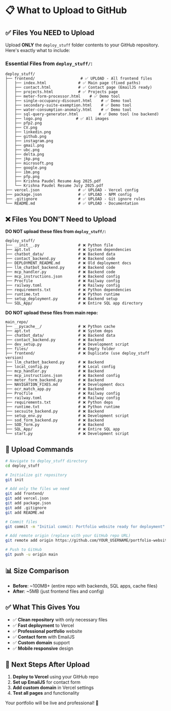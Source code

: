 # 📋 What to Upload to GitHub

## ✅ **Files You NEED to Upload**

Upload **ONLY** the `deploy_stuff` folder contents to your GitHub repository. Here's exactly what to include:

### **Essential Files from `deploy_stuff/`:**

```
deploy_stuff/
├── frontend/                    # ✅ UPLOAD - All frontend files
│   ├── index.html              # ✅ Main page (fixed paths)
│   ├── contact.html            # ✅ Contact page (EmailJS ready)
│   ├── projects.html           # ✅ Projects page
│   ├── meter-form-processor.html    # ✅ Demo tool
│   ├── single-occupancy-discount.html    # ✅ Demo tool
│   ├── secondary-suite-exemption.html    # ✅ Demo tool
│   ├── water-consumption-anomaly.html    # ✅ Demo tool
│   ├── sql-query-generator.html         # ✅ Demo tool (no backend)
│   ├── logo.png               # ✅ All images
│   ├── pfp2.png              
│   ├── CV.png                
│   ├── linkedin.png          
│   ├── github.png
│   ├── instagram.png
│   ├── gmail.png
│   ├── ubc.png               
│   ├── delta.png             
│   ├── jkp.png               
│   ├── microsoft.png         
│   ├── google.png
│   ├── ibm.png
│   ├── pfp.png
│   ├── Krishna Paudel Resume Aug 2025.pdf
│   └── Krishna Paudel Resume July 2025.pdf
├── vercel.json                 # ✅ UPLOAD - Vercel config
├── package.json                # ✅ UPLOAD - NPM config
├── .gitignore                  # ✅ UPLOAD - Git ignore rules
└── README.md                   # ✅ UPLOAD - Documentation
```

## ❌ **Files You DON'T Need to Upload**

**DO NOT upload these files from `deploy_stuff/`:**

```
deploy_stuff/
├── __init__.py                 # ❌ Python file
├── apt.txt                     # ❌ System dependencies
├── chatbot_data/               # ❌ Backend data
├── contact_backend.py          # ❌ Backend code
├── DEPLOYMENT_README.md        # ❌ Old deployment docs
├── llm_chatbot_backend.py      # ❌ Backend code
├── mcp_handler.py              # ❌ Backend code
├── mcp_instructions.json       # ❌ Backend config
├── Procfile                    # ❌ Railway config
├── railway.toml                # ❌ Railway config
├── requirements.txt            # ❌ Python dependencies
├── runtime.txt                 # ❌ Python runtime
├── setup_deployment.py         # ❌ Backend setup
└── SQL_App/                    # ❌ Entire SQL app directory
```

**DO NOT upload these files from main repo:**

```
main_repo/
├── __pycache__/                # ❌ Python cache
├── apt.txt                     # ❌ System deps
├── chatbot_data/               # ❌ Backend data
├── contact_backend.py          # ❌ Backend
├── dev_setup.py                # ❌ Development script
├── files/                      # ❌ Empty folder
├── frontend/                   # ❌ Duplicate (use deploy_stuff version)
├── llm_chatbot_backend.py      # ❌ Backend
├── local_config.py             # ❌ Local config
├── mcp_handler.py              # ❌ Backend
├── mcp_instructions.json       # ❌ Backend config
├── meter_form_backend.py       # ❌ Backend
├── NAVIGATION_FIXES.md         # ❌ Development docs
├── ocr_match_app.py            # ❌ Backend
├── Procfile                    # ❌ Railway config
├── railway.toml                # ❌ Railway config
├── requirements.txt            # ❌ Python deps
├── runtime.txt                 # ❌ Python runtime
├── secsuite_backend.py         # ❌ Backend
├── setup_env.py                # ❌ Development script
├── sod_form_backend.py         # ❌ Backend
├── SOD_form.py                 # ❌ Backend
├── SQL_App/                    # ❌ Entire SQL app
└── start.py                    # ❌ Development script
```

## 🚀 **Upload Commands**

```bash
# Navigate to deploy_stuff directory
cd deploy_stuff

# Initialize git repository
git init

# Add only the files we need
git add frontend/
git add vercel.json
git add package.json  
git add .gitignore
git add README.md

# Commit files
git commit -m "Initial commit: Portfolio website ready for deployment"

# Add remote origin (replace with your GitHub repo URL)
git remote add origin https://github.com/YOUR_USERNAME/portfolio-website.git

# Push to GitHub
git push -u origin main
```

## 📊 **Size Comparison**

- **Before**: ~100MB+ (entire repo with backends, SQL apps, cache files)
- **After**: ~5MB (just frontend files and config)

## ✅ **What This Gives You**

- ✅ **Clean repository** with only necessary files
- ✅ **Fast deployment** to Vercel
- ✅ **Professional portfolio** website
- ✅ **Contact form** with EmailJS
- ✅ **Custom domain** support
- ✅ **Mobile responsive** design

## 🎯 **Next Steps After Upload**

1. **Deploy to Vercel** using your GitHub repo
2. **Set up EmailJS** for contact form
3. **Add custom domain** in Vercel settings
4. **Test all pages** and functionality

Your portfolio will be live and professional! 🎉
